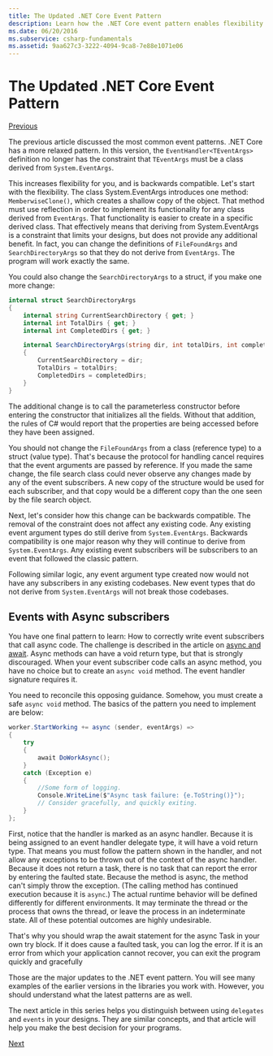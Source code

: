 ```yaml
---
title: The Updated .NET Core Event Pattern
description: Learn how the .NET Core event pattern enables flexibility with backwards compatibility and how to implement safe event processing with async subscribers.
ms.date: 06/20/2016
ms.subservice: csharp-fundamentals
ms.assetid: 9aa627c3-3222-4094-9ca8-7e88e1071e06
---
```


# The Updated .NET Core Event Pattern

[Previous](event-pattern.md)

The previous article discussed the most common event patterns. .NET
Core has a more relaxed pattern. In this version, the
`EventHandler<TEventArgs>` definition no longer has the constraint that
`TEventArgs` must be a class derived from `System.EventArgs`.

This increases flexibility for you, and is backwards compatible. Let's
start with the flexibility. The class System.EventArgs introduces one
method: `MemberwiseClone()`, which creates a shallow copy of the object.
That method must use reflection in order to implement
its functionality for any class derived from `EventArgs`. That
functionality is easier to create in a specific derived class. That
effectively means that deriving from System.EventArgs is a constraint
that limits your designs, but does not provide any additional benefit.
In fact, you can change the definitions of `FileFoundArgs` and
`SearchDirectoryArgs` so that they do not derive from `EventArgs`.
The program will work exactly the same.

You could also change the `SearchDirectoryArgs` to a struct, if you make one more change:

```csharp
internal struct SearchDirectoryArgs
{
    internal string CurrentSearchDirectory { get; }
    internal int TotalDirs { get; }
    internal int CompletedDirs { get; }

    internal SearchDirectoryArgs(string dir, int totalDirs, int completedDirs) : this()
    {
        CurrentSearchDirectory = dir;
        TotalDirs = totalDirs;
        CompletedDirs = completedDirs;
    }
}
```

The additional change is to call the parameterless constructor before
entering the constructor that initializes all the fields. Without
that addition, the rules of C# would report that the properties are
being accessed before they have been assigned.

You should not change the `FileFoundArgs` from a class (reference
type) to a struct (value type). That's because the protocol for
handling cancel requires that the event arguments are passed by reference. If you made the same change, the file search class could
never observe any changes made by any of the event subscribers. A new
copy of the structure would be used for each subscriber, and that
copy would be a different copy than the one seen by the file search
object.

Next, let's consider how this change can be backwards compatible.
The removal of the constraint does not affect any existing code. Any
existing event argument types do still derive from `System.EventArgs`.
Backwards compatibility is one major reason why they will continue
to derive from `System.EventArgs`. Any existing event subscribers will
be subscribers to an event that followed the classic pattern.

Following similar logic, any event argument type created now would
not have any subscribers in any existing codebases. New event types
that do not derive from `System.EventArgs` will not break those
codebases.

## Events with Async subscribers

You have one final pattern to learn: How to correctly write event
subscribers that call async code. The challenge is described in
the article on [async and await](asynchronous-programming/index.md). Async methods can
have a void return type, but that is strongly discouraged. When your
event subscriber code calls an async method, you have no choice but
to create an `async void` method. The event handler signature requires
it.

You need to reconcile this opposing guidance. Somehow, you must
create a safe `async void` method. The basics of the pattern you need
to implement are below:

```csharp
worker.StartWorking += async (sender, eventArgs) =>
{
    try
    {
        await DoWorkAsync();
    }
    catch (Exception e)
    {
        //Some form of logging.
        Console.WriteLine($"Async task failure: {e.ToString()}");
        // Consider gracefully, and quickly exiting.
    }
};
```

First, notice that the handler is marked as an async handler. Because
it is being assigned to an event handler delegate type, it will have
a void return type. That means you must follow the pattern shown in the
handler, and not allow any exceptions to be thrown out of the context
of the async handler. Because it does not return a task, there is no
task that can report the error by entering the faulted state. Because
the method is async, the method can't simply throw the exception. (The
calling method has continued execution because it is `async`.) The
actual runtime behavior will be defined differently for different
environments. It may terminate the thread or the process that owns the thread,
or leave the process in an indeterminate state. All of these potential outcomes are highly undesirable.

That's why you should wrap the await statement for the async Task
in your own try block. If it does cause a faulted task, you can
log the error. If it is an error from which your application cannot
recover, you can exit the program quickly and gracefully

Those are the major updates to the .NET event pattern. You will see many
examples of the earlier versions in the libraries you work with. However,
you should understand what the latest patterns are as well.

The next article in this series helps you distinguish between using
`delegates` and `events` in your designs. They are similar concepts,
and that article will help you make the best decision for your
programs.

[Next](distinguish-delegates-events.md)

